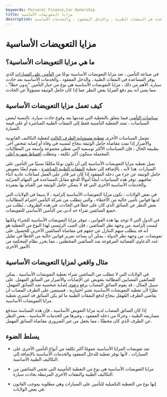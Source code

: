 ```yaml
---
keywords: Personal Finance,Car Ownership
title: مزايا التعويضات الأساسية
description: مزايا التعويضات الأساسية هي نوع من التأمين على السيارات يوفر المساعدة في النفقات الطبية ، والدخل المفقود ، والخدمات الأساسية.
---
```


# مزايا التعويضات الأساسية
## ما هي مزايا التعويضات الأساسية؟

في صناعة التأمين ، تعد مزايا التعويضات الأساسية نوعًا من [التأمين على السيارات](/auto-insurance) الذي يوفر المساعدة في النفقات الطبية ، والدخل المفقود ، والخدمات الأساسية بعد حادث سيارة. الأهم من ذلك ، مزايا التعويضات الأساسية هي نوع من خيار التأمين "بدون خطأ" ، مما يعني أنه يتم دفع المزايا بغض النظر عما إذا كان حامل الوثيقة مسؤولاً عن الحادث.

## كيف تعمل مزايا التعويضات الأساسية

[سياسات التأمين](/insurance) فيما يتعلق بالتغطية التي تقدمها بعد وقوع حادث سيارة. بالنسبة لبعض السياسات ، تمتد التغطية التأمينية فقط إلى النفقات الطبية المباشرة أو على قيمة السيارة.

تشمل السياسات الأخرى [تغطية مسؤولية الطرف الثالث](/third-party-insurance) لتغطية التكاليف القانونية والأضرار إذا تمت مقاضاة حامل الوثيقة بنجاح لتسببه في وفاة أو إصابة شخص آخر. بطبيعة الحال ، فإن السياسات الأكثر توسعية التي تغطي مجموعة واسعة من المطالبات المحتملة ستكون أكثر تكلفة ، وتتطلب [أقساط شهرية أعلى](/premium).

تميل تغطية مزايا التعويضات الأساسية إلى أن تكون نوعًا مكلفًا نسبيًا من التأمين على السيارات. هذا لأنه ، بالإضافة إلى تغطية [النفقات الطبية المباشرة](/medical-expenses) ، يقوم أيضًا بتعويض حامل الوثيقة عن جزء من دخله المفقود إذا كان غير قادر على العمل لساعات عادية أثناء تعافيهم. توفر هذه السياسات أيضًا أموالًا للدفع مقابل المساعدة في المهام المنزلية والخدمات الأساسية الأخرى التي قد لا يتمكن حامل الوثيقة من القيام بها بمفرده.

في بعض الولايات ، تكون مزايا التعويضات الأساسية إلزامية ، لا سيما في الولايات التي لديها قوانين تأمين خالية من الأخطاء ، والتي تتطلب من شركة التأمين احترام المطالبات بغض النظر عن السائق الذي كان على خطأ في الحادث. في هذه الظروف ، يُطلب من جميع السائقين شراء حد أدنى من التأمين الأساسي للتعويضات.

في الدول التي لا توجد بها هذه القوانين ، تتوفر مزايا التعويضات الأساسية للشراء ولكنها ليست إلزامية. من وجهة نظر السائقين ، فإن العيب الرئيسي لهذا النوع من التغطية هو أنه قد يتطلب منهم التنازل عن حقهم في مقاضاة السائقين الآخرين للحصول على تعويضات. من وجهة نظر الدولة ، يمكن أن يساعد تمرير قوانين خالية من الخطأ في تقليل عدد الدعاوى القضائية المرفوعة ضد السائقين المخطئين ، مما يحرر نظام المحكمة من الأمور الأخرى.

## مثال واقعي لمزايا التعويضات الأساسية

في الولايات التي لا تتطلب من السائقين شراء تغطية التعويضات الأساسية ، يمكن للسائقين المصابين المطالبة بتعويض عن الإصابات والأضرار من السائق المهمل. على سبيل المثال ، قد يقوم السائق المصاب برفع [دعوى](/insurance_claim) إصابة شخصية ضد السائق المهمل. نظرًا لأن تغطية التعويضات الأساسية تعتبر اختيارية ، فسيتعين على الطرف المصاب أن يقاضي الطرف المُهمَل بنجاح لدفع النفقات الطبية ما لم يكن السائق قد اشترى تغطية مزايا التعويضات الأساسية.

إذا كان السائق المصاب لديه مزايا التعويض الأساسية ، فإن هذه السياسة ستدفع مصاريفه الطبية ، وجزءًا من دخله المفقود ، وغيرها من الخدمات الأساسية ، بغض النظر عن الطرف الذي كان مخطئًا ، مما يجعل من غير الضروري مقاضاة السائق المهمل.

## يسلط الضوء

- تعد تعويضات المزايا الأساسية عمومًا أكثر تكلفة من أنواع التأمين الأخرى على السيارات ، لأنها توفر تغطية للدخل المفقود والخدمات الأساسية بالإضافة إلى التكاليف الطبية الأساسية.

- مزايا التعويضات الأساسية هي نوع من التغطية التأمينية التي تحمي السائقين من التكاليف الطبية والنفقات الأخرى المرتبطة بحادث سيارة.

- إنها نوع من التغطية التكميلية للتأمين على السيارات وهي مطلوبة بموجب القانون في بعض الولايات.

